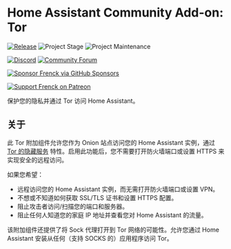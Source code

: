 # Home Assistant Community Add-on: Tor

[![Release][release-shield]][release] ![Project Stage][project-stage-shield] ![Project Maintenance][maintenance-shield]

[![Discord][discord-shield]][discord] [![Community Forum][forum-shield]][forum]

[![Sponsor Frenck via GitHub Sponsors][github-sponsors-shield]][github-sponsors]

[![Support Frenck on Patreon][patreon-shield]][patreon]

保护您的隐私并通过 Tor 访问 Home Assistant。

## 关于

此 Tor 附加组件允许您作为 Onion 站点访问您的 Home Assistant 实例，通过 [Tor 的隐藏服务][tor-hidden-service] 特性。启用此功能后，您不需要打开防火墙端口或设置 HTTPS 来实现安全的远程访问。

如果您希望：

- 远程访问您的 Home Assistant 实例，而无需打开防火墙端口或设置 VPN。
- 不想或不知道如何获取 SSL/TLS 证书和设置 HTTPS 配置。
- 阻止攻击者访问/扫描您的端口和服务器。
- 阻止任何人知道您的家庭 IP 地址并查看您对 Home Assistant 的流量。

该附加组件还提供了将 Sock 代理打开到 Tor 网络的可能性。允许您通过 Home Assistant 安装从任何（支持 SOCKS 的）应用程序访问 Tor。

[discord-shield]: https://img.shields.io/discord/478094546522079232.svg
[discord]: https://discord.me/hassioaddons
[forum-shield]: https://img.shields.io/badge/community-forum-brightgreen.svg
[forum]: https://community.home-assistant.io/t/home-assistant-community-add-on-tor/33822?u=frenck
[github-sponsors-shield]: https://frenck.dev/wp-content/uploads/2019/12/github_sponsor.png
[github-sponsors]: https://github.com/sponsors/frenck
[maintenance-shield]: https://img.shields.io/maintenance/yes/2025.svg
[patreon-shield]: https://frenck.dev/wp-content/uploads/2019/12/patreon.png
[patreon]: https://www.patreon.com/frenck
[project-stage-shield]: https://img.shields.io/badge/project%20stage-production%20ready-brightgreen.svg
[release-shield]: https://img.shields.io/badge/version-v6.0.0-blue.svg
[release]: https://github.com/hassio-addons/addon-tor/tree/v6.0.0
[tor-hidden-service]: https://www.torproject.org/docs/hidden-services.html.en
